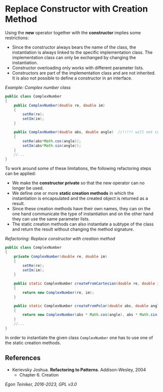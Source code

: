 # Replace Constructor with Creation Method

Using the **new** operator together with the **constructor** implies some 
restrictions:
* Since the constructor always bears the name of the class, the instantiation 
  is always linked to the specific implementation class. The implementation 
  class can only be exchanged by changing the instantiation.
* Constructor overloading only works with different parameter lists.
* Constructors are part of the implementation class and are not inherited. 
  It is also not possible to define a constructor in an interface.

_Example: Complex number class_

```Java
public class ComplexNumber
{
    public ComplexNumber(double re, double im) 
    {
        setRe(re);
        setIm(im);
    }

    public ComplexNumber(double abs, double angle)  //!!!!! will not compile
    {
        setRe(abs*Math.cos(angle));
        setIm(abs*Math.sin(angle));
    }  
    //...
}
```

To work around some of these limitations, the following refactoring steps can 
be applied:
* We make the **constructor private** so that the new operator can no longer be used.
* We define one or more **static creation methods** in which the instantiation is 
  encapsulated and the created object is returned as a result.
* Since these creation methods have their own names, they can on the one hand communicate 
  the type of instantiation and on the other hand they can use the same parameter lists.
* The static creation methods can also instantiate a subtype of the class and return the 
  result without changing the method signature.

_Refactoring: Replace constructor with creation method_
```Java
public class ComplexNumber 
{
    private ComplexNumber(double re, double im) 
    {
        setRe(re);
        setIm(im);
    }
    
    public static ComplexNumber createFromCartesian(double re, double im) 
    {
        return new ComplexNumber(re, im);
    }

    public static ComplexNumber createFromPolar(double abs, double angle) 
    {
        return new ComplexNumber(abs * Math.cos(angle), abs * Math.sin(angle));
    }
    //...
}
```

In order to instantiate the given class `ComplexNumber` one has to use one of the 
static creation methods.

## References
* Kerievsky Joshua. **Refactoring to Patterns**. Addison-Wesley, 2004
  * Chapter 6. Creation


*Egon Teiniker, 2016-2023, GPL v3.0*